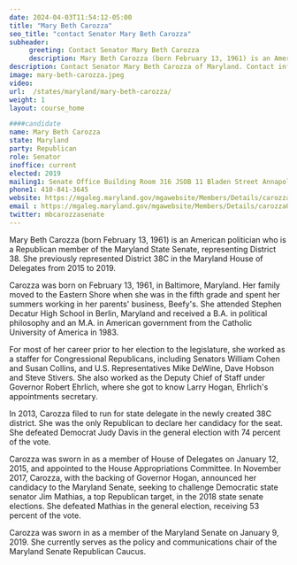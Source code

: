 ```yaml
---
date: 2024-04-03T11:54:12-05:00
title: "Mary Beth Carozza"
seo_title: "contact Senator Mary Beth Carozza"
subheader:
     greeting: Contact Senator Mary Beth Carozza
     description: Mary Beth Carozza (born February 13, 1961) is an American politician who is a Republican member of the Maryland State Senate, representing District 38. She currently serves as the policy and communications chair of the Maryland Senate Republican Caucus.
description: Contact Senator Mary Beth Carozza of Maryland. Contact information for Mary Beth Carozza includes email address, phone number, and mailing address.
image: mary-beth-carozza.jpeg
video:
url:  /states/maryland/mary-beth-carozza/
weight: 1
layout: course_home

####candidate
name: Mary Beth Carozza
state: Maryland
party: Republican
role: Senator
inoffice: current
elected: 2019
mailing1: Senate Office Building Room 316 JSOB 11 Bladen Street Annapolis, MD 21401
phone1: 410-841-3645
website: https://mgaleg.maryland.gov/mgawebsite/Members/Details/carozza02/
email : https://mgaleg.maryland.gov/mgawebsite/Members/Details/carozza02/
twitter: mbcarozzasenate
---
```


Mary Beth Carozza (born February 13, 1961) is an American politician who is a Republican member of the Maryland State Senate, representing District 38. She previously represented District 38C in the Maryland House of Delegates from 2015 to 2019.

Carozza was born on February 13, 1961, in Baltimore, Maryland. Her family moved to the Eastern Shore when she was in the fifth grade and spent her summers working in her parents' business, Beefy's. She attended Stephen Decatur High School in Berlin, Maryland and received a B.A. in political philosophy and an M.A. in American government from the Catholic University of America in 1983.

For most of her career prior to her election to the legislature, she worked as a staffer for Congressional Republicans, including Senators William Cohen and Susan Collins, and U.S. Representatives Mike DeWine, Dave Hobson and Steve Stivers. She also worked as the Deputy Chief of Staff under Governor Robert Ehrlich, where she got to know Larry Hogan, Ehrlich's appointments secretary.

In 2013, Carozza filed to run for state delegate in the newly created 38C district. She was the only Republican to declare her candidacy for the seat. She defeated Democrat Judy Davis in the general election with 74 percent of the vote.

Carozza was sworn in as a member of House of Delegates on January 12, 2015, and appointed to the House Appropriations Committee. In November 2017, Carozza, with the backing of Governor Hogan, announced her candidacy to the Maryland Senate, seeking to challenge Democratic state senator Jim Mathias, a top Republican target, in the 2018 state senate elections. She defeated Mathias in the general election, receiving 53 percent of the vote.

Carozza was sworn in as a member of the Maryland Senate on January 9, 2019. She currently serves as the policy and communications chair of the Maryland Senate Republican Caucus.
